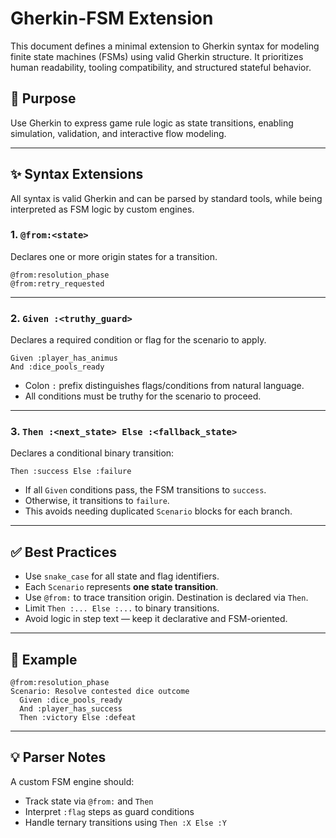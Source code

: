 # Gherkin-FSM Extension

This document defines a minimal extension to Gherkin syntax for modeling finite state machines (FSMs) using valid Gherkin structure. It prioritizes human readability, tooling compatibility, and structured stateful behavior.

## 🌟 Purpose

Use Gherkin to express game rule logic as state transitions, enabling simulation, validation, and interactive flow modeling.

---

## ✨ Syntax Extensions

All syntax is valid Gherkin and can be parsed by standard tools, while being interpreted as FSM logic by custom engines.

### 1. `@from:<state>`

Declares one or more origin states for a transition.

```gherkin
@from:resolution_phase
@from:retry_requested
```

---

### 2. `Given :<truthy_guard>`

Declares a required condition or flag for the scenario to apply.

```gherkin
Given :player_has_animus
And :dice_pools_ready
```

- Colon `:` prefix distinguishes flags/conditions from natural language.
- All conditions must be truthy for the scenario to proceed.

---

### 3. `Then :<next_state> Else :<fallback_state>`

Declares a conditional binary transition:

```gherkin
Then :success Else :failure
```

- If all `Given` conditions pass, the FSM transitions to `success`.
- Otherwise, it transitions to `failure`.
- This avoids needing duplicated `Scenario` blocks for each branch.

---

## ✅ Best Practices

- Use `snake_case` for all state and flag identifiers.
- Each `Scenario` represents **one state transition**.
- Use `@from:` to trace transition origin. Destination is declared via `Then`.
- Limit `Then :... Else :...` to binary transitions.
- Avoid logic in step text — keep it declarative and FSM-oriented.

---

## 🔧 Example

```gherkin
@from:resolution_phase
Scenario: Resolve contested dice outcome
  Given :dice_pools_ready
  And :player_has_success
  Then :victory Else :defeat
```

---

## 💡 Parser Notes

A custom FSM engine should:
- Track state via `@from:` and `Then`
- Interpret `:flag` steps as guard conditions
- Handle ternary transitions using `Then :X Else :Y`
